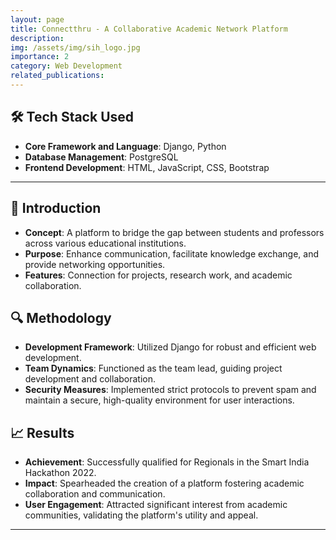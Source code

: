 ```yaml
---
layout: page
title: Connectthru - A Collaborative Academic Network Platform
description:
img: /assets/img/sih_logo.jpg
importance: 2
category: Web Development
related_publications:
---
```



## 🛠️ Tech Stack Used

- **Core Framework and Language**: Django, Python
- **Database Management**: PostgreSQL
- **Frontend Development**: HTML, JavaScript, CSS, Bootstrap

---

## 📖 Introduction

- **Concept**: A platform to bridge the gap between students and professors across various educational institutions.
- **Purpose**: Enhance communication, facilitate knowledge exchange, and provide networking opportunities.
- **Features**: Connection for projects, research work, and academic collaboration.

## 🔍 Methodology

- **Development Framework**: Utilized Django for robust and efficient web development.
- **Team Dynamics**: Functioned as the team lead, guiding project development and collaboration.
- **Security Measures**: Implemented strict protocols to prevent spam and maintain a secure, high-quality environment for user interactions.

## 📈 Results

- **Achievement**: Successfully qualified for Regionals in the Smart India Hackathon 2022.
- **Impact**: Spearheaded the creation of a platform fostering academic collaboration and communication.
- **User Engagement**: Attracted significant interest from academic communities, validating the platform's utility and appeal.

<!-- ## 🖼️ Visualizations -->

---
